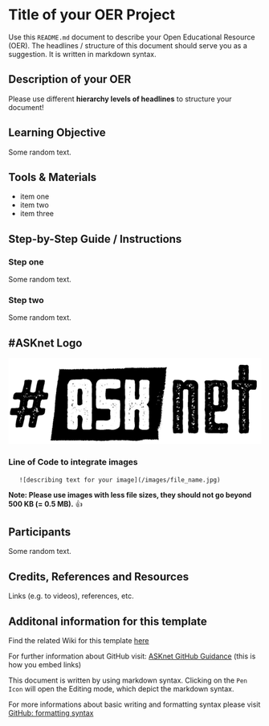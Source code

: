 # Title of your OER Project

Use this `README.md` document to describe your Open Educational Resource (OER). The headlines / structure of this document should serve you as a suggestion. It is written in markdown syntax. 

## Description of your OER
Please use different **hierarchy levels of headlines** to structure your document!

## Learning Objective 
Some random text.

## Tools & Materials
- item one
- item two
- item three 

## Step-by-Step Guide / Instructions 
### Step one
Some random text.
### Step two
Some random text.

## #ASKnet Logo 

![ASKnet Logo](/images/asknet-logo.png)

### Line of Code to integrate images  
  ```
     ![describing text for your image](/images/file_name.jpg)
  ```  
**Note: Please use images with less file sizes, they should not go beyond 500 KB (= 0.5 MB).** :+1:  

## Participants
Some random text.

## Credits, References and Resources  
Links (e.g. to videos), references, etc.

## Additonal information for this template
Find the related Wiki for this template [here](https://github.com/ASKnetCommunity/OER_documents_template/wiki)

For further information about GitHub visit: [ASKnet GitHub Guidance](https://asknet-open-training.github.io/Github-Guidance/) (this is how you embed links)  

This document is written by using markdown syntax. Clicking on the `Pen Icon` will open the Editing mode, which depict the markdown syntax.

For more informations about basic writing and formatting syntax please visit [GitHub: formatting syntax](https://docs.github.com/en/get-started/writing-on-github/getting-started-with-writing-and-formatting-on-github/basic-writing-and-formatting-syntax)

